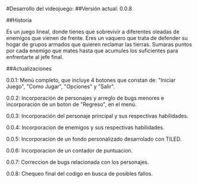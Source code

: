 #Desarrollo del videojuego:
##Versión actual: 0.0.8

##Historia

Es un juego lineal, donde tienes que sobrevivir a diferentes oleadas de enemigos que vienen de frente.
Eres un vaquero que trata de defender su hogar de grupos armados que quieren reclamar las tierras.
Sumaras puntos por cada enemigo que mates hasta que acumules los suficientes para enfrentarte al jefe final.

##Actualizaciones

0.0.1: Menú completo, que incluye 4 botones que constan de: "Iniciar Juego", "Como Jugar", "Opciones" y 
       "Salir".

0.0.2: Incorporación de personajes y arreglo de bugs menores e incorporación de un boton de "Regreso", en el menú.

0.0.3: Incorporación del personaje principal y sus respectivas habilidades.

0.0.4: Incorporacion de enemigos y sus respectivas habilidades.

0.0.5: Incorporacion de un fondo personalizado desarrolado con TILED.

0.0.6: Incorporacion de un contador de puntuacion.

0.0.7: Correccion de bugs relacionada con los personajes.

0.0.8: Chequeo final del codigo en busca de posibles fallos.






